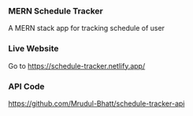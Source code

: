 ### MERN Schedule Tracker 

A MERN stack app for tracking schedule of user

### Live Website

Go to https://schedule-tracker.netlify.app/

### API Code

https://github.com/Mrudul-Bhatt/schedule-tracker-api
